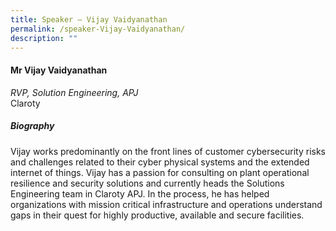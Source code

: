 ```yaml
---
title: Speaker – Vijay Vaidyanathan
permalink: /speaker-Vijay-Vaidyanathan/
description: ""
---
```

#### **Mr Vijay Vaidyanathan**

*RVP, Solution Engineering, APJ*  
Claroty

##### **Biography**
Vijay works predominantly on the front lines of customer cybersecurity risks and challenges related to their cyber physical systems and the extended internet of things. 
Vijay has a passion for consulting on plant operational resilience and security solutions and currently heads the Solutions Engineering team in Claroty APJ. 
In the process, he has helped organizations with mission critical infrastructure and operations understand gaps in their quest for highly productive, available and secure facilities.
